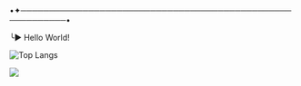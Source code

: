 •✦──────────────────────────────────────────────────────────•

╰► Hello World! 

![Top Langs](https://github-readme-stats.vercel.app/api/top-langs/?username=anuraghazra&hide_progress=true)

<div>
 <a href="https://instagram.com/luise.lizie?igshid=OGQ5ZDc2ODk2ZA==" target="_blank"><img loading="lazy" src="https://img.shields.io/badge/-Instagram-%23E4405F?style=for-the-badge&logo=instagram&logoColor=white" target="_blank"></a>
